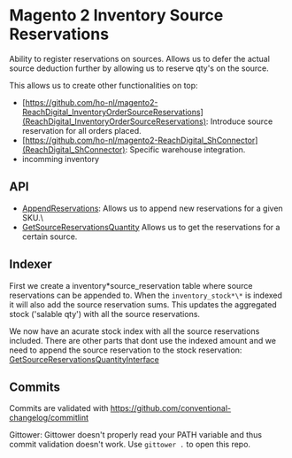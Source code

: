 # Magento 2 Inventory Source Reservations

Ability to register reservations on sources. Allows us to defer the actual
source deduction further by allowing us to reserve qty's on the source.

This allows us to create other functionalities on top:

- [https://github.com/ho-nl/magento2-ReachDigital_InventoryOrderSourceReservations](ReachDigital_InventoryOrderSourceReservations):
  Introduce source reservation for all orders placed.
- [https://github.com/ho-nl/magento2-ReachDigital_ShConnector](ReachDigital_ShConnector):
  Specific warehouse integration.
- [https://github.com/ho-nl/magento2-ReachDigital-TransferOrdersES]: Reserve
  incomming inventory

## API

- [AppendReservations](https://github.com/ho-nl/magento2-ReachDigital_InventorySourceReservations/blob/master/ISReservationsApi/Model/AppendReservationsInterface.php):
  Allows us to append new reservations for a given SKU.\
- [GetSourceReservationsQuantity](https://github.com/ho-nl/magento2-ReachDigital_InventorySourceReservations/blob/master/ISReservationsApi/Model/GetSourceReservationsQuantityInterface.php)
  Allows us to get the reservations for a certain source.

## Indexer

First we create a inventory*source_reservation table where source reservations
can be appended to. When the `inventory_stock*\*` is indexed it will also add
the source reservation sums. This updates the aggregated stock ('salable qty')
with all the source reservations.

We now have an acurate stock index with all the source reservations included.
There are other parts that dont use the indexed amount and we need to append the
source reservation to the stock reservation:
[GetSourceReservationsQuantityInterface](https://github.com/ho-nl/magento2-ReachDigital_InventorySourceReservations/blob/master/ISReservationsApi/Model/GetSourceReservationsQuantityInterface.php)

## Commits

Commits are validated with https://github.com/conventional-changelog/commitlint

Gittower: Gittower doesn't properly read your PATH variable and thus commit
validation doesn't work. Use `gittower .` to open this repo.

